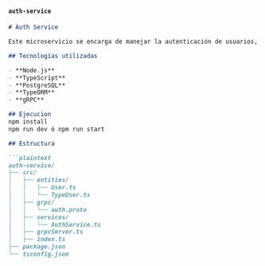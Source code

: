 #### **`auth-service`**

```markdown
# Auth Service

Este microservicio se encarga de manejar la autenticación de usuarios, incluyendo la creación, validación y roles de los mismos.

## Tecnologías utilizadas

- **Node.js**
- **TypeScript**
- **PostgreSQL**
- **TypeORM**
- **gRPC**

## Ejecucion
npm install
npm run dev ó npm run start

## Estructura

```plaintext
auth-service/
├── src/
│   ├── entities/
│   │   ├── User.ts
│   │   └── TypeUser.ts
│   ├── grpc/
│   │   └── auth.proto
│   ├── services/
│   │   └── AuthService.ts
│   ├── grpcServer.ts
│   ├── index.ts
├── package.json
└── tsconfig.json

